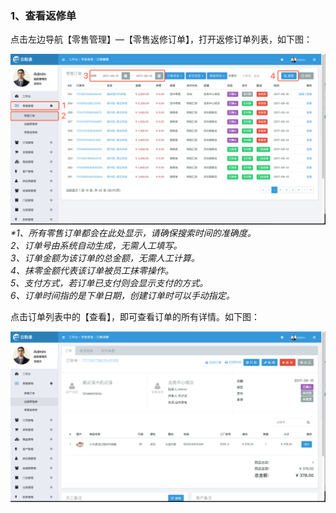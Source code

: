 ### 1、查看返修单

点击左边导航【零售管理】—【零售返修订单】，打开返修订单列表，如下图：

![](/assets/lsgl-lsdd-1.png)_\*1、所有零售订单都会在此处显示，请确保搜索时间的准确度。  
  2、订单号由系统自动生成，无需人工填写。  
  3、订单金额为该订单的总金额，无需人工计算。  
  4、抹零金额代表该订单被员工抹零操作。  
  5、支付方式，若订单已支付则会显示支付的方式。  
  6、订单时间指的是下单日期，创建订单时可以手动指定。_

点击订单列表中的【查看】，即可查看订单的所有详情。如下图：

![](/assets/lsgl-lsdd-ck.png)

